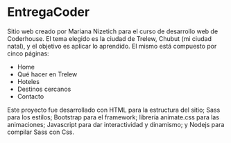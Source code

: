 # EntregaCoder

Sitio web creado por Mariana Nizetich para el curso de desarrollo web de Coderhouse. El tema elegido es la ciudad de Trelew, Chubut (mi ciudad natal), y el objetivo es aplicar lo aprendido. El mismo está compuesto por cinco páginas:
- Home
- Qué hacer en Trelew
- Hoteles
- Destinos cercanos
- Contacto

Este proyecto fue desarrollado con HTML para la estructura del sitio; Sass para los estilos; Bootstrap para el framework; librería animate.css para las animaciones; Javascript para dar interactividad y dinamismo; y Nodejs para compilar Sass con Css. 
